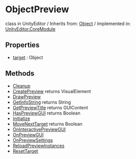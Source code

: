 # ObjectPreview
class in UnityEditor
 / Inherits from: <a href="https://docs.unity3d.com/6000.1/Documentation/ScriptReference/Object.html">Object</a> / Implemented in: <a href="https://docs.unity3d.com/6000.1/Documentation/ScriptReference/UnityEditor.CoreModule.html">UnityEditor.CoreModule</a>

## Properties
- <a href="https://docs.unity3d.com/6000.1/Documentation/ScriptReference/ObjectPreview-target.html">target</a> : Object

## Methods
- <a href="https://docs.unity3d.com/6000.1/Documentation/ScriptReference/ObjectPreview.Cleanup.html">Cleanup</a>
- <a href="https://docs.unity3d.com/6000.1/Documentation/ScriptReference/ObjectPreview.CreatePreview.html">CreatePreview</a> returns VisualElement
- <a href="https://docs.unity3d.com/6000.1/Documentation/ScriptReference/ObjectPreview.DrawPreview.html">DrawPreview</a>
- <a href="https://docs.unity3d.com/6000.1/Documentation/ScriptReference/ObjectPreview.GetInfoString.html">GetInfoString</a> returns String
- <a href="https://docs.unity3d.com/6000.1/Documentation/ScriptReference/ObjectPreview.GetPreviewTitle.html">GetPreviewTitle</a> returns GUIContent
- <a href="https://docs.unity3d.com/6000.1/Documentation/ScriptReference/ObjectPreview.HasPreviewGUI.html">HasPreviewGUI</a> returns Boolean
- <a href="https://docs.unity3d.com/6000.1/Documentation/ScriptReference/ObjectPreview.Initialize.html">Initialize</a>
- <a href="https://docs.unity3d.com/6000.1/Documentation/ScriptReference/ObjectPreview.MoveNextTarget.html">MoveNextTarget</a> returns Boolean
- <a href="https://docs.unity3d.com/6000.1/Documentation/ScriptReference/ObjectPreview.OnInteractivePreviewGUI.html">OnInteractivePreviewGUI</a>
- <a href="https://docs.unity3d.com/6000.1/Documentation/ScriptReference/ObjectPreview.OnPreviewGUI.html">OnPreviewGUI</a>
- <a href="https://docs.unity3d.com/6000.1/Documentation/ScriptReference/ObjectPreview.OnPreviewSettings.html">OnPreviewSettings</a>
- <a href="https://docs.unity3d.com/6000.1/Documentation/ScriptReference/ObjectPreview.ReloadPreviewInstances.html">ReloadPreviewInstances</a>
- <a href="https://docs.unity3d.com/6000.1/Documentation/ScriptReference/ObjectPreview.ResetTarget.html">ResetTarget</a>
